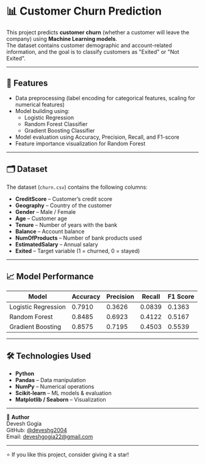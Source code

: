 # 📊 Customer Churn Prediction

This project predicts **customer churn** (whether a customer will leave the company) using **Machine Learning models**.  
The dataset contains customer demographic and account-related information, and the goal is to classify customers as "Exited" or "Not Exited".

---



## 📌 Features
- Data preprocessing (label encoding for categorical features, scaling for numerical features)
- Model building using:
  - Logistic Regression
  - Random Forest Classifier
  - Gradient Boosting Classifier
- Model evaluation using Accuracy, Precision, Recall, and F1-score
- Feature importance visualization for Random Forest

---

## 🗂 Dataset
The dataset (`churn.csv`) contains the following columns:
- **CreditScore** – Customer’s credit score
- **Geography** – Country of the customer
- **Gender** – Male / Female
- **Age** – Customer age
- **Tenure** – Number of years with the bank
- **Balance** – Account balance
- **NumOfProducts** – Number of bank products used
- **EstimatedSalary** – Annual salary
- **Exited** – Target variable (1 = churned, 0 = stayed)

---

## 📈 Model Performance

| Model               | Accuracy | Precision | Recall  | F1 Score |
|---------------------|----------|-----------|---------|----------|
| Logistic Regression | 0.7910   | 0.3626    | 0.0839  | 0.1363   |
| Random Forest       | 0.8485   | 0.6923    | 0.4122  | 0.5167   |
| Gradient Boosting   | 0.8575   | 0.7195    | 0.4503  | 0.5539   |

---

## 🛠 Technologies Used
- **Python**
- **Pandas** – Data manipulation
- **NumPy** – Numerical operations
- **Scikit-learn** – ML models & evaluation
- **Matplotlib / Seaborn** – Visualization
---

👤 **Author**  
Devesh Gogia  
GitHub: [@deveshg2004](https://github.com/deveshg2004)  
Email: deveshgogia22@gmail.com  

---

⭐ If you like this project, consider giving it a star!